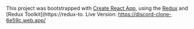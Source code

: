 This project was bootstrapped with [Create React App](https://github.com/facebook/create-react-app), using the [Redux](https://redux.js.org/) and [Redux Toolkit](https://redux-to.
Live Version:  https://discord-clone-6e59c.web.app/
